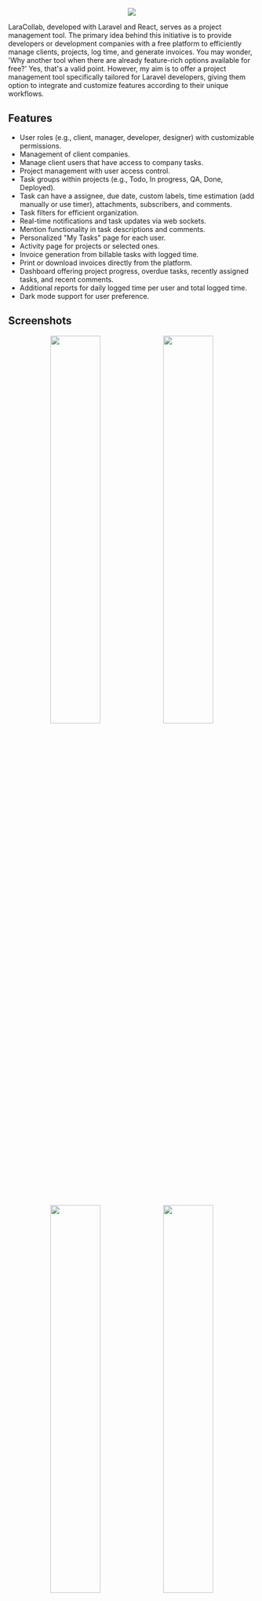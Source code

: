 <p align="center"><img src="/resources/docs/banner.jpg"></p>

LaraCollab, developed with Laravel and React, serves as a project management tool. The primary idea behind this initiative is to provide developers or development companies with a free platform to efficiently manage clients, projects, log time, and generate invoices. You may wonder, 'Why another tool when there are already feature-rich options available for free?' Yes, that's a valid point. However, my aim is to offer a project management tool specifically tailored for Laravel developers, giving them option to integrate and customize features according to their unique workflows.

## Features

- User roles (e.g., client, manager, developer, designer) with customizable permissions.
- Management of client companies.
- Manage client users that have access to company tasks.
- Project management with user access control.
- Task groups within projects (e.g., Todo, In progress, QA, Done, Deployed).
- Task can have a assignee, due date, custom labels, time estimation (add manually or use timer), attachments, subscribers, and comments.
- Task filters for efficient organization.
- Real-time notifications and task updates via web sockets.
- Mention functionality in task descriptions and comments.
- Personalized "My Tasks" page for each user.
- Activity page for projects or selected ones.
- Invoice generation from billable tasks with logged time.
- Print or download invoices directly from the platform.
- Dashboard offering project progress, overdue tasks, recently assigned tasks, and recent comments.
- Additional reports for daily logged time per user and total logged time.
- Dark mode support for user preference.

## Screenshots

<p align="center">
<img src="/resources/docs/screenshots/Dashboard - light.jpeg" width="45%">
<img src="/resources/docs/screenshots/Dashboard - dark.jpeg" width="45%">
</p>
<p align="center">
<img src="/resources/docs/screenshots/Projects - light.jpeg" width="45%">
<img src="/resources/docs/screenshots/Projects - dark.jpeg" width="45%">
</p>
<p align="center">
<img src="/resources/docs/screenshots/Project tasks - light.jpeg" width="45%">
<img src="/resources/docs/screenshots/Project tasks - dark.jpeg" width="45%">
</p>
<p align="center">
<img src="/resources/docs/screenshots/Task - light.jpeg" width="45%">
<img src="/resources/docs/screenshots/Task - dark.jpeg" width="45%">
</p>
<p align="center">
<img src="/resources/docs/screenshots/My tasks - light.jpeg" width="45%">
<img src="/resources/docs/screenshots/My tasks - dark.jpeg" width="45%">
</p>
<p align="center">
<img src="/resources/docs/screenshots/Activity - light.jpeg" width="45%">
<img src="/resources/docs/screenshots/Activity - dark.jpeg" width="45%">
</p>
<p align="center">
<img src="/resources/docs/screenshots/Invoice - light.jpeg" width="45%">
<img src="/resources/docs/screenshots/Invoice - dark.jpeg" width="45%">
</p>

## Tech stack

[Laravel](https://laravel.com) for backend, [React](https://react.dev) for frontend and [Inertia](https://inertiajs.com) for "glueing" them together. For the frontend React UI components, the awesome [Mantine](https://mantine.dev) library was used.

## Setup

### Project

1. Clone the repository using `git clone https://github.com/vstruhar/lara-collab.git`
2. Cd into the project
3. Install npm dependencies with `npm install`
4. Copy the `.env` file with `cp .env.example .env`
5. Generate an app encryption key with `php artisan key:generate`
6. Create an empty database for the application
7. In the `.env` file, add database credentials to allow Laravel to connect to the database (variables prefixed with `DB_`)
8. Migrate the database with `php artisan migrate --seed`

#### Development

9. You will be asked if you want to seed development data, for testing or development enter `yes`.
10. Install composer dependencies with `composer install`
11. Run `npm run dev`

> NOTE: [Laravel Sail](https://laravel.com/docs/10.x/sail#introduction) was used for development, so if you want you can use that.

#### Production

9. You will be asked if you want to seed development data, for production enter `no`.
10. Run `composer install --no-dev` to install project dependencies.
11. Run `php artisan optimize` to optimize Laravel for production.
12. Run `php artisan storage:link` to create symbolic link for storage in public directory.
13. Setup [task scheduler](https://laravel.com/docs/10.x/scheduling#running-the-scheduler) by adding this to cron (to edit cron run `crontab -e`).
    `* * * * * cd /path-to-your-project && php artisan schedule:run >> /dev/null 2>&1`
14. Emails, notifications and events are queueable. If you want to enable queues then you will have to set `QUEUE_CONNECTION=database` in `.env`. And then run [queue worker](https://laravel.com/docs/10.x/queues#running-the-queue-worker) with [supervisor](https://laravel.com/docs/10.x/queues#supervisor-configuration) using this command `php artisan queue:work --queue=default,email`.
15. Setup email by updating variables in `.env` that have `MAIL_` prefix.
16. Finally build frontend with `npm run build`.

### Admin user

New admin user will be created after running migrations with seed.

email: `admin@mail.com`

password: `password`

### Web sockets

You may use [Pusher](https://pusher.com) for web sockets, since number of free messages should be enough for the use case. Or you can use [open source alternatives](https://laravel.com/docs/10.x/broadcasting#open-source-alternatives).

To use Pusher, sign up, then create a project and copy paste app keys to `.env` (variables with `PUSHER_` prefix).

### Social login (Google)

1. Setup "OAuth consent screen" on Google Console ([link](https://console.cloud.google.com/apis/credentials/consent)).
2. Create "OAuth Client ID", select Web application when asked for type ([link](https://console.cloud.google.com/apis/credentials)).
3. Use generated "Client ID" and "Client secret" in the `.env` (`GOOGLE_CLIENT_ID` and `GOOGLE_CLIENT_SECRET`).

## Roadmap

- [x] Kanban view.
- [x] Report that will calculate expense and profit per user.
- [ ] Add project notes section.
- [ ] Multiple users should be able to log time on a task
- [ ] Add history of changes to the task.
- [ ] Change specific permission per user.
- [ ] Make it responsive.
- [ ] Add emojis to rich text editor.
- [ ] Write tests.
- [ ] Optimize frontend and backend.
- [ ] Consider moving to TypeScript.

## Colors
1. #537D5D
2. #73946B
3. #9EBC8A
4. #D2D0A0


## Colors
1. #213448
2. #2A4759
3. #E5FF70
